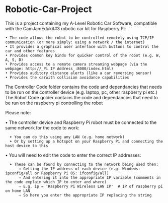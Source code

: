 # Robotic-Car-Project
This is a project containing my A-Level Robotic Car Software, compatible with the CamJamEdukit#3 robotic car kit for Raspberry Pi:

    • The code allows the robot to be controlled remotely using TCP/IP communication (or more simply: using a network / the internet)
    • It provides a graphical user interface with buttons to control the car and other features
    • Provides common key binds for quicker control of the robot (e.g. W, A, S, D)
    • Provides access to a remote camera streaming webpage (via the webpage: http://_Pi IP Address_:8000/index.html)
    • Provides auditory distance alerts (like a car reversing sensor)
    • Provides the carwith collision avoidance capabilities

The Controller Code folder contains the code and dependancies that needs to be run on the controller device (e.g. laptop, pc, other raspberry pi etc.)
The Robot Code golder contains the code and dependancies that need to be run on the raspberry pi controlling the robot

Please note:

  • The controller device and Raspberry Pi robot must be connected to the same network for the code to work:
  
      ➤ You can do this using any LAN (e.g. home network)
      ➤ Or by setting up a hotspot on your Raspberry Pi and connecting the host device to this
      
      
  • You will need to edit the code to enter the correct IP addresses:
  
      ➤ These can be found by connecting to the network being used then:
          ⇨ Getting the IP address of each device (e.g. Windows: ipconfig/all or Raspberry Pi OS: ifconfig/all)
          ⇨ And entering it into the appropriate IP variable (comments in the code explain which IP to enter and where)
          ⇨ E.g. ip = 'Raspberry Pi Wireless LAN IP'  # IP of raspberry pi on home LAN
          ⇨ So here you enter the appropriate IP replacing the string
